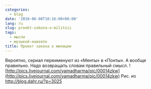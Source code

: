 ```yaml
---
categories:
  - blog
date: '2010-08-08T10:16:00+00:00'
lang: ru
slug: proekt-zakona-o-militsii
tags:
  - мысли
  - музыкой-навеяло
title: Проект закона о милиции
---
```




Вероятно, сериал переименуют из «Менты» в «Понты». А вообще правильно. Надо возвращать словам правильный смысл. ![http://pics.livejournal.com/yamadharma/pic/00014zkw](http://pics.livejournal.com/yamadharma/pic/00014zkw) Рис. из http://blog.dahr.ru/?p=3025